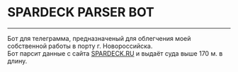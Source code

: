 # SPARDECK PARSER BOT
____

Бот для телеграмма, предназначеный для облегчения моей собственной работы в порту г. Новороссийска.  
Бот парсит данные с сайта [SPARDECK.RU](https://spardeck.rmpnovo.ru) и выдаёт суда выше 170 м. в длину.
